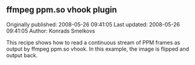 ## ffmpeg ppm.so vhook plugin 
Originally published: 2008-05-26 09:41:05 
Last updated: 2008-05-26 09:41:05 
Author: Konrads Smelkovs 
 
This recipe shows how to read a continuous stream of PPM frames as output by ffmpeg ppm.so vhook. In this example, the image is flipped and output back.